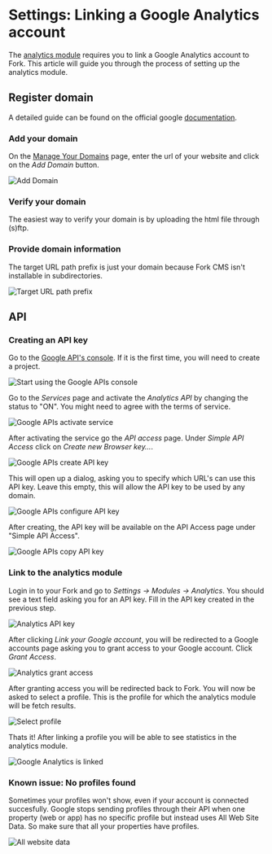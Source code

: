 # Settings: Linking a Google Analytics account

The [analytics module](http://www.fork-cms.com/extensions/detail/analytics) requires you to link a Google Analytics account to Fork. This article will guide you through the process of setting up the analytics module.

## Register domain

A detailed guide can be found on the official google [documentation](https://developers.google.com/accounts/docs/RegistrationForWebAppsAuto).

### Add your domain

On the [Manage Your Domains](https://accounts.google.com/ManageDomains) page, enter the url of your website and click on the *Add Domain* button.

![Add Domain](https://raw.github.com/forkcms/documentation/master/getting%20started/assets/settings_analytics_add_domain.png)

### Verify your domain

The easiest way to verify your domain is by uploading the html file through (s)ftp.

### Provide domain information

The target URL path prefix is just your domain because Fork CMS isn't installable in subdirectories.

![Target URL path prefix](https://raw.github.com/forkcms/documentation/master/getting%20started/assets/settings_analytics_urlpathprefix.png)

## API

### Creating an API key

Go to the [Google API's console](https://code.google.com/apis/console/). If it is the first time, you will need to create a project.

![Start using the Google APIs console](https://raw.github.com/forkcms/documentation/master/getting%20started/assets/settings_analytics_create_project.png)

Go to the *Services* page and activate the *Analytics API* by changing the status to "ON". You might need to agree with the terms of service.

![Google APIs activate service](https://raw.github.com/forkcms/documentation/master/getting%20started/assets/settings_analytics_activate_service.png)

After activating the service go the *API access* page. Under *Simple API Access* click on *Create new Browser key…*.

![Google APIs create API key](https://raw.github.com/forkcms/documentation/master/getting%20started/assets/settings_analytics_create_key.png)

This will open up a dialog, asking you to specify which URL's can use this API key. Leave this empty, this will allow the API key to be used by any domain.

![Google APIs configure API key](https://raw.github.com/forkcms/documentation/master/getting%20started/assets/settings_analytics_configure_api.png)

After creating, the API key will be available on the API Access page under "Simple API Access".

![Google APIs copy API key](https://raw.github.com/forkcms/documentation/master/getting%20started/assets/settings_analytics_key.png)

### Link to the analytics module

Login in to your Fork and go to *Settings -> Modules -> Analytics*. You should see a text field asking you for an API key. Fill in the API key created in the previous step.

![Analytics API key](https://raw.github.com/forkcms/documentation/master/getting%20started/assets/settings_analytics_api_key.png)

After clicking *Link your Google account*, you will be redirected to a Google accounts page asking you to grant access to your Google account. Click *Grant Access*.

![Analytics grant access](https://raw.github.com/forkcms/documentation/master/getting%20started/assets/settings_analytics_grant_access.png)

After granting access you will be redirected back to Fork. You will now be asked to select a profile. This is the profile for which the analytics module will be fetch results.

![Select profile](https://raw.github.com/forkcms/documentation/master/getting%20started/assets/settings_analytics_link_profile.png)

Thats it! After linking a profile you will be able to see statistics in the analytics module.

![Google Analytics is linked](https://raw.github.com/forkcms/documentation/master/getting%20started/assets/settings_analytics_profile_linked.png)

### Known issue: No profiles found

Sometimes your profiles won't show, even if your account is connected succesfully. Google stops sending profiles through their API when one property (web or app) has no specific profile but instead uses All Web Site Data. So make sure that all your properties have profiles.

![All website data](https://raw.github.com/forkcms/documentation/master/getting%20started/assets/settings_analytics_allwebsitedata.png)